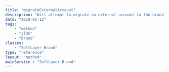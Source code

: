 ```yaml
---
title: "migrateExternalAccount"
description: "Will attempt to migrate an external account to the brand in context. "
date: "2018-02-12"
tags:
    - "method"
    - "sldn"
    - "Brand"
classes:
    - "SoftLayer_Brand"
type: "reference"
layout: "method"
mainService : "SoftLayer_Brand"
---
```

